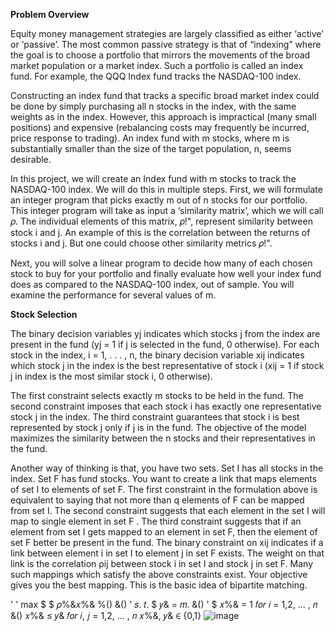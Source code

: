 **Problem Overview**

Equity money management strategies are largely classified as either ‘active’ or ‘passive’. The most common passive strategy is that of “indexing” where the goal is to choose a portfolio that mirrors the movements of the broad market population or a market index. Such a portfolio is called an index fund. For example, the QQQ Index fund tracks the NASDAQ-100 index.

Constructing an index fund that tracks a specific broad market index could be done by simply purchasing all n stocks in the index, with the same weights as in the index. However, this approach is impractical (many small positions) and expensive (rebalancing costs may frequently be incurred, price response to trading). An index fund with m stocks, where m is substantially smaller than the size of the target population, n, seems desirable.

In this project, we will create an Index fund with m stocks to track the NASDAQ-100 index. We will do this in multiple steps. First, we will formulate an integer program that picks exactly m out of n stocks for our
portfolio. This integer program will take as input a ‘similarity matrix’, which we will call 𝜌. The individual elements of this matrix, 𝜌!", represent similarity between stock i and j. An example of this is the correlation between the returns of stocks i and j. But one could choose other similarity metrics 𝜌!".

Next, you will solve a linear program to decide how many of each chosen stock to buy for your portfolio and finally evaluate how well your index fund does as compared to the NASDAQ-100 index, out of sample. You will examine the performance for several values of m.

**Stock Selection**

The binary decision variables yj indicates which stocks j from the index are present in the fund (yj = 1 if j is selected in the fund, 0 otherwise). For each stock in the index, i = 1, . . . , n, the binary decision variable xij indicates which stock j in the index is the best representative of stock i (xij = 1 if stock j in index is the most similar stock i, 0 otherwise).

The first constraint selects exactly m stocks to be held in the fund. The second constraint imposes that each stock i has exactly one representative stock j in the index. The third constraint guarantees that stock i is best represented by stock j only if j is in the fund. The objective of the model maximizes the similarity between the n stocks and their representatives in the fund.

Another way of thinking is that, you have two sets. Set I has all stocks in the index. Set F has fund stocks. You want to create a link that maps elements of set I to elements of set F. The first constraint in the formulation above is equivalent to saying that not more than q elements of F can be mapped from set I. The second constraint suggests that each element in the set I will map to single element in set F . The third constraint suggests that if an element from set I gets mapped to an element in set F, then the element of set F better be present in the fund. The binary constraint on xij indicates if a link between element i in set I to element j in set F exists. The weight on that link is the correlation ρij between stock i in set I and stock j in set F. Many such mappings which satisfy the above constraints exist. Your objective gives you the best mapping. This is the basic idea of bipartite matching.

'	'
max $ $ 𝜌%&𝑥%&
%() &()
'
𝑠. 𝑡. $ 𝑦& = 𝑚.
&() '
$ 𝑥%& = 1 𝑓𝑜𝑟 𝑖 = 1,2, … , 𝑛
&()
𝑥%& ≤ 𝑦&	𝑓𝑜𝑟 𝑖, 𝑗 = 1,2, … , 𝑛
𝑥%&, 𝑦& ∈ {0,1}
![image](https://user-images.githubusercontent.com/65372245/147304047-f2bf84da-a14a-4143-a386-9225a8bbb85c.png)





